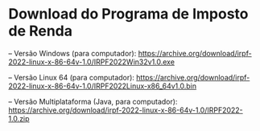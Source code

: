 # Download do Programa de Imposto de Renda


– Versão Windows (para computador): https://archive.org/download/irpf-2022-linux-x-86-64v-1.0/IRPF2022Win32v1.0.exe

– Versão Linux 64 (para computador): https://archive.org/download/irpf-2022-linux-x-86-64v-1.0/IRPF2022Linux-x86_64v1.0.bin

– Versão Multiplataforma (Java, para computador): https://archive.org/download/irpf-2022-linux-x-86-64v-1.0/IRPF2022-1.0.zip
